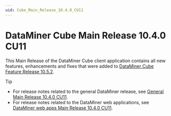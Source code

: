 ```yaml
---
uid: Cube_Main_Release_10.4.0_CU11
---
```


# DataMiner Cube Main Release 10.4.0 CU11

This Main Release of the DataMiner Cube client application contains all new features, enhancements and fixes that were added to [DataMiner Cube Feature Release 10.5.2](xref:Cube_Feature_Release_10.5.2).

> [!TIP]
>
> - For release notes related to the general DataMiner release, see [General Main Release 10.4.0 CU11](xref:General_Main_Release_10.4.0_CU11).
> - For release notes related to the DataMiner web applications, see [DataMiner web apps Main Release 10.4.0 CU11](xref:Web_apps_Main_Release_10.4.0_CU11).
